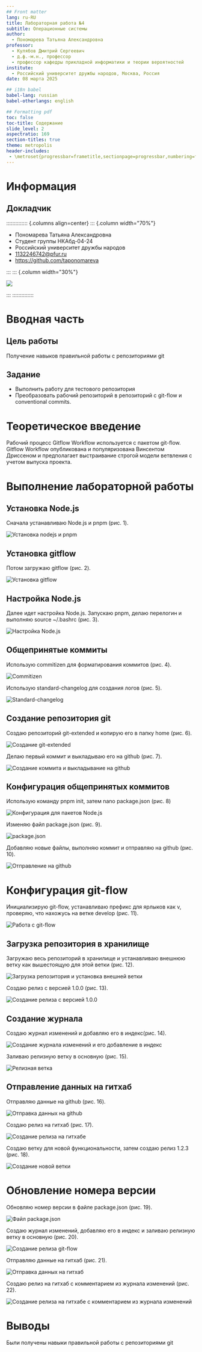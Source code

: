 ```yaml
---
## Front matter
lang: ru-RU
title: Лабораторная работа №4
subtitle: Операционные системы
author:
  - Пономарева Татьяна Александровна
professor:
  - Кулябов Дмитрий Сергеевич
  - д.ф.-м.н., профессор
  - профессор кафедры прикладной информатики и теории вероятностей
institute:
  - Российский университет дружбы народов, Москва, Россия
date: 08 марта 2025

## i18n babel
babel-lang: russian
babel-otherlangs: english

## Formatting pdf
toc: false
toc-title: Содержание
slide_level: 2
aspectratio: 169
section-titles: true
theme: metropolis
header-includes:
 - \metroset{progressbar=frametitle,sectionpage=progressbar,numbering=fraction}
---
```


# Информация

## Докладчик

:::::::::::::: {.columns align=center}
::: {.column width="70%"}

  * Пономарева Татьяна Александровна
  * Студент группы НКАбд-04-24
  * Российский университет дружбы народов
  * [1132246742@pfur.ru](mailto:1132246742@pfur.ru)
  * <https://github.com/taponomareva>

:::
::: {.column width="30%"}

![](./image/photo.jpg)

:::
::::::::::::::

# Вводная часть

## Цель работы

Получение навыков правильной работы с репозиториями git

## Задание

- Выполнить работу для тестового репозитория
- Преобразовать рабочий репозиторий в репозиторий с git-flow и conventional commits.

# Теоретическое введение

Рабочий процесс Gitflow Workflow используется с пакетом git-flow. Gitflow Workflow опубликована и популяризована Винсентом Дриссеном и предполагает выстраивание строгой модели ветвления с учетом выпуска проекта.

# Выполнение лабораторной работы

## Установка Node.js

Сначала устанавливаю Node.js и pnpm (рис. 1).

![Установка nodejs и pnpm](image/im1.jpg)

## Установка gitflow

Потом загружаю gitflow (рис. 2).

![Установка gitflow](image/im2.jpg) 

## Настройка Node.js

Далее идет настройка Node.js. Запускаю pnpm, делаю перелогин и выполняю source ~/.bashrc (рис. 3).

![Настройка Node.js](image/im3.jpg) 

## Общепринятые коммиты

Использую commitizen для форматирования коммитов (рис. 4).

![Commitizen](image/im4.jpg)

Использую standard-changelog для создания логов (рис. 5).

![Standard-changelog](image/im5.jpg)

## Создание репозитория git

Создаю репозиторий git-extended и копирую его в папку home (рис. 6).

![Создание git-extended](image/im6.jpg)

Делаю первый коммит и выкладываю его на github (рис. 7).

![Создание коммита и выкладывание на github](image/im7.jpg)

## Конфигурация общепринятых коммитов

Использую команду pnpm init, затем nano package.json (рис. 8)

![Конфигурация для пакетов Node.js](image/im8.jpg)

Изменяю файл package.json (рис. 9).

![package.json](image/im9.jpg)

Добавляю новые файлы, выполняю коммит и отправляю на github (рис. 10).

![Отправление на github](image/im10.jpg)

# Конфигурация git-flow

Инициализирую git-flow, устанавливаю префикс для ярлыков как v, проверяю, что нахожусь на ветке develop (рис. 11).

![Работа с git-flow](image/im11.jpg)

## Загрузка репозитория в хранилище

Загружаю весь репозиторий в хранилище и устанавливаю внешнюю ветку как вышестоящую для этой ветки (рис. 12).

![Загрузка репозитория и установка внешней ветки](image/im12.jpg)

Создаю релиз с версией 1.0.0 (рис. 13).

![Создание релиза с версией 1.0.0](image/im13.jpg)

## Создание журнала
Создаю журнал изменений и добавляю его в индекс(рис. 14).

![Создание журнала изменений и его добавление в индекс](image/im14.jpg)

Заливаю релизную ветку в основную (рис. 15).

![Релизная ветка](image/im15.jpg)

## Отправление данных на гитхаб

Отправляю данные на github (рис. 16).

![Отправка данных на github](image/im16.jpg)

Создаю релиз на гитхаб (рис. 17).

![Создание релиза на гитхабе](image/im17.jpg)

Создаю ветку для новой функциональности, затем создаю релиз 1.2.3 (рис. 18).

![Создание новой ветки](image/im18.jpg)

# Обновление номера версии

Обновляю номер версии в файле package.json (рис. 19).

![Файл package.json](image/im19.jpg)

Создаю журнал изменений, добавляю его в индекс и заливаю релизную ветку в основную (рис. 20).

![Создание релиза git-flow](image/im20.jpg)

Отправляю данные на гитхаб (рис. 21).

![Отправка данных на гитхаб](image/im21.jpg)

Создаю релиз на гитхаб с комментарием из журнала изменений (рис. 22).

![Создание релиза на гитхабе с комментарием из журнала изменений](image/im22.jpg)

# Выводы

Были получены навыки правильной работы с репозиториями git
